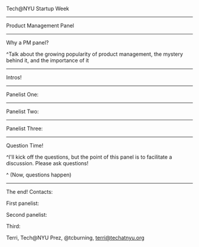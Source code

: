 Tech@NYU Startup Week

---

Product Management Panel

---

Why a PM panel?

^Talk about the growing popularity of product management, the mystery behind it, and the importance of it

---

Intros!

---

Panelist One:

---

Panelist Two:

---

Panelist Three:

---

Question Time!

^I'll kick off the questions, but the point of this panel is to facilitate a discussion. Please ask questions!

^ (Now, questions happen)

---

The end! Contacts:

First panelist:

Second panelist:

Third:

Terri, Tech@NYU Prez, @tcburning, terri@techatnyu.org
